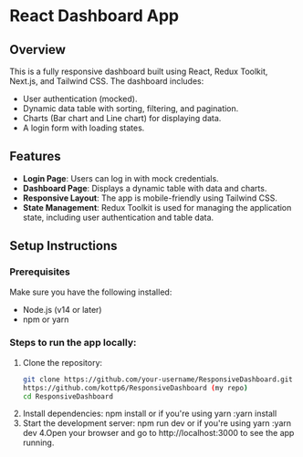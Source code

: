 # React Dashboard App

## Overview
This is a fully responsive dashboard built using React, Redux Toolkit, Next.js, and Tailwind CSS. The dashboard includes:
- User authentication (mocked).
- Dynamic data table with sorting, filtering, and pagination.
- Charts (Bar chart and Line chart) for displaying data.
- A login form with loading states.

## Features
- **Login Page**: Users can log in with mock credentials.
- **Dashboard Page**: Displays a dynamic table with data and charts.
- **Responsive Layout**: The app is mobile-friendly using Tailwind CSS.
- **State Management**: Redux Toolkit is used for managing the application state, including user authentication and table data.


## Setup Instructions

### Prerequisites
Make sure you have the following installed:
- Node.js (v14 or later)
- npm or yarn

### Steps to run the app locally:

1. Clone the repository:
   ```bash
   git clone https://github.com/your-username/ResponsiveDashboard.git
   https://github.com/kottp6/ResponsiveDashboard (my repo)
   cd ResponsiveDashboard
2. Install dependencies:
  npm install or if you're using yarn :yarn install
3. Start the development server:
  npm run dev or if you're using yarn :yarn dev
4.Open your browser and go to http://localhost:3000 to see the app running.






